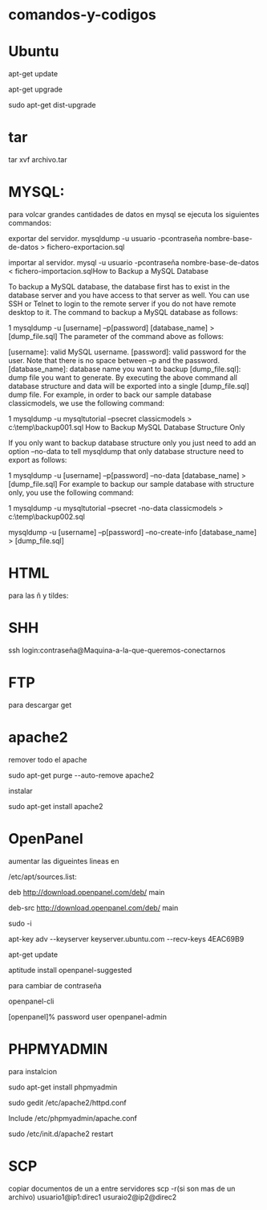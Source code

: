 comandos-y-codigos
==================

Ubuntu
=======

apt-get update

apt-get upgrade

sudo apt-get dist-upgrade

tar
=====
tar xvf archivo.tar

MYSQL:
======
para volcar grandes cantidades de datos en mysql se ejecuta los siguientes commandos:

exportar del servidor.
mysqldump -u usuario -pcontraseña nombre-base-de-datos > fichero-exportacion.sql

importar al servidor.
mysql -u usuario -pcontraseña nombre-base-de-datos < fichero-importacion.sqlHow to Backup a MySQL Database

To backup a MySQL database, the database first has to exist in the database server and you have access to that server as well. You can use SSH or Telnet to login to the remote server if you do not have remote desktop to it. The command to backup a MySQL database as follows:


1
mysqldump -u [username] –p[password] [database_name] > [dump_file.sql]
The parameter of the command above as follows:

[username]: valid MySQL username.
[password]: valid password for the user. Note that there is no space between –p and the password.
[database_name]: database name you want to backup
[dump_file.sql]: dump file you want to generate.
By executing the above command all database structure and data will be exported into a single [dump_file.sql] dump file. For example, in order to back our sample database classicmodels, we use the following command:


1
mysqldump -u mysqltutorial –psecret  classicmodels > c:\temp\backup001.sql
How to Backup MySQL Database Structure Only

If you only want to backup database structure only you just need to add an option –no-data to tell mysqldump that only database structure need to export as follows:


1
mysqldump -u [username] –p[password] –no-data [database_name] > [dump_file.sql]
For example to backup our sample database with structure only, you use the following command:


1
mysqldump -u mysqltutorial –psecret  -no-data classicmodels > c:\temp\backup002.sql

mysqldump -u [username] –p[password] –no-create-info [database_name] > [dump_file.sql]


HTML
====

para las ñ y tildes:
<meta charset="utf8">


SHH
====
ssh login:contraseña@Maquina-a-la-que-queremos-conectarnos 

FTP
===
para descargar 
get


apache2
=======

remover todo el apache 

sudo apt-get purge --auto-remove apache2

instalar 

sudo apt-get install apache2

OpenPanel
========

aumentar las digueintes lineas en

/etc/apt/sources.list:

deb http://download.openpanel.com/deb/ <distribution> main

deb-src http://download.openpanel.com/deb/ <distribution> main

sudo -i

apt-key adv --keyserver keyserver.ubuntu.com --recv-keys 4EAC69B9

apt-get update

aptitude install openpanel-suggested


para cambiar de contraseña

openpanel-cli

[openpanel]% password user openpanel-admin


PHPMYADMIN
===========

para instalcion 

sudo apt-get install phpmyadmin

sudo gedit /etc/apache2/httpd.conf

Include /etc/phpmyadmin/apache.conf 

sudo /etc/init.d/apache2 restart 



SCP
===
copiar documentos de un a entre servidores
scp -r(si son mas de un archivo) usuario1@ip1:direc1  usuraio2@ip2@direc2







